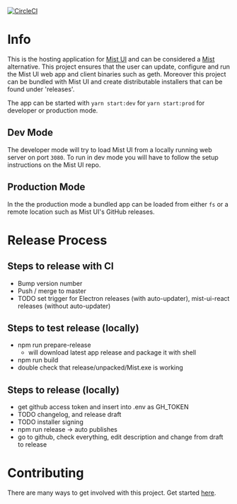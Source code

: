 [![CircleCI](https://circleci.com/gh/ethereum/mist-shell/tree/master.svg?style=svg)](https://circleci.com/gh/ethereum/mist-shell/tree/master)

# Info

This is the hosting application for [Mist UI](https://github.com/ethereum/mist-ui) and can be considered a [Mist](https://github.com/ethereum/Mist) alternative.
This project ensures that the user can update, configure and run the Mist UI web app and client binaries such as geth.
Moreover this project can be bundled with Mist UI and create distributable installers that can be found under 'releases'.

The app can be started with `yarn start:dev` for `yarn start:prod` for developer or production mode.

## Dev Mode
The developer mode will try to load Mist UI from a locally running web server on port `3080`. To run in dev mode you will have to follow the setup instructions on the Mist UI repo.

## Production Mode
In the the production mode a bundled app can be loaded from either `fs` or a remote location such as Mist UI's GitHub releases.

# Release Process

## Steps to release with CI
- Bump version number
- Push / merge to master
- TODO set trigger for Electron releases (with auto-updater), mist-ui-react releases (without auto-updater)

## Steps to test release (locally)
- npm run prepare-release
  - will download latest app release and package it with shell
- npm run build
- double check that release/unpacked/Mist.exe is working

## Steps to release (locally)
- get github access token and insert into .env as GH_TOKEN
- TODO changelog, and release draft
- TODO installer signing
- npm run release -> auto publishes
- go to github, check everything, edit description and change from draft to release

# Contributing

There are many ways to get involved with this project. Get started [here](/docs/CONTRIBUTING.md).
